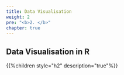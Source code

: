 ```yaml
---
title: Data Visualisation
weight: 2
pre: "<b>2. </b>"
chapter: true
---
```


## Data Visualisation in R


{{%children style="h2" description="true"%}}
